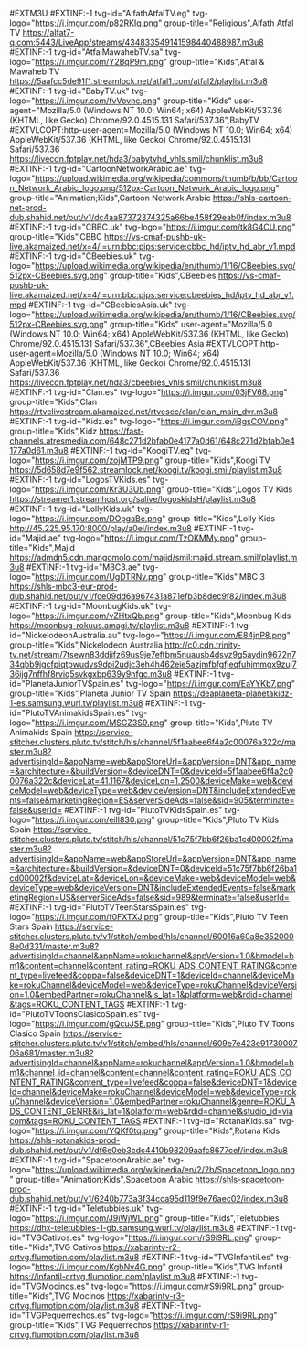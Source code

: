#EXTM3U
#EXTINF:-1 tvg-id="AlfathAtfalTV.eg" tvg-logo="https://i.imgur.com/p82RKIq.png" group-title="Religious",Alfath Atfal TV
https://alfat7-q.com:5443/LiveApp/streams/434833549141598440488987.m3u8
#EXTINF:-1 tvg-id="AtfalMawahebTV.sa" tvg-logo="https://i.imgur.com/Y2BqP9m.png" group-title="Kids",Atfal & Mawaheb TV
https://5aafcc5de91f1.streamlock.net/atfal1.com/atfal2/playlist.m3u8
#EXTINF:-1 tvg-id="BabyTV.uk" tvg-logo="https://i.imgur.com/fvVovnc.png" group-title="Kids" user-agent="Mozilla/5.0 (Windows NT 10.0; Win64; x64) AppleWebKit/537.36 (KHTML, like Gecko) Chrome/92.0.4515.131 Safari/537.36",BabyTV
#EXTVLCOPT:http-user-agent=Mozilla/5.0 (Windows NT 10.0; Win64; x64) AppleWebKit/537.36 (KHTML, like Gecko) Chrome/92.0.4515.131 Safari/537.36
https://livecdn.fptplay.net/hda3/babytvhd_vhls.smil/chunklist.m3u8
#EXTINF:-1 tvg-id="CartoonNetworkArabic.ae" tvg-logo="https://upload.wikimedia.org/wikipedia/commons/thumb/b/bb/Cartoon_Network_Arabic_logo.png/512px-Cartoon_Network_Arabic_logo.png" group-title="Animation;Kids",Cartoon Network Arabic
https://shls-cartoon-net-prod-dub.shahid.net/out/v1/dc4aa87372374325a66be458f29eab0f/index.m3u8
#EXTINF:-1 tvg-id="CBBC.uk" tvg-logo="https://i.imgur.com/tk8G4CU.png" group-title="Kids",CBBC
https://vs-cmaf-pushb-uk-live.akamaized.net/x=4/i=urn:bbc:pips:service:cbbc_hd/iptv_hd_abr_v1.mpd
#EXTINF:-1 tvg-id="CBeebies.uk" tvg-logo="https://upload.wikimedia.org/wikipedia/en/thumb/1/16/CBeebies.svg/512px-CBeebies.svg.png" group-title="Kids",CBeebies
https://vs-cmaf-pushb-uk-live.akamaized.net/x=4/i=urn:bbc:pips:service:cbeebies_hd/iptv_hd_abr_v1.mpd
#EXTINF:-1 tvg-id="CBeebiesAsia.uk" tvg-logo="https://upload.wikimedia.org/wikipedia/en/thumb/1/16/CBeebies.svg/512px-CBeebies.svg.png" group-title="Kids" user-agent="Mozilla/5.0 (Windows NT 10.0; Win64; x64) AppleWebKit/537.36 (KHTML, like Gecko) Chrome/92.0.4515.131 Safari/537.36",CBeebies Asia
#EXTVLCOPT:http-user-agent=Mozilla/5.0 (Windows NT 10.0; Win64; x64) AppleWebKit/537.36 (KHTML, like Gecko) Chrome/92.0.4515.131 Safari/537.36
https://livecdn.fptplay.net/hda3/cbeebies_vhls.smil/chunklist.m3u8
#EXTINF:-1 tvg-id="Clan.es" tvg-logo="https://i.imgur.com/03jFV68.png" group-title="Kids",Clan
https://rtvelivestream.akamaized.net/rtvesec/clan/clan_main_dvr.m3u8
#EXTINF:-1 tvg-id="Kidz.es" tvg-logo="https://i.imgur.com/iBgsCOV.png" group-title="Kids",Kidz
https://fast-channels.atresmedia.com/648c271d2bfab0e4177a0d61/648c271d2bfab0e4177a0d61.m3u8
#EXTINF:-1 tvg-id="KoogiTV.eg" tvg-logo="https://i.imgur.com/zojMTP9.png" group-title="Kids",Koogi TV
https://5d658d7e9f562.streamlock.net/koogi.tv/koogi.smil/playlist.m3u8
#EXTINF:-1 tvg-id="LogosTVKids.es" tvg-logo="https://i.imgur.com/Kr3U3Ub.png" group-title="Kids",Logos TV Kids
https://streamer1.streamhost.org/salive/logoskidsH/playlist.m3u8
#EXTINF:-1 tvg-id="LollyKids.uk" tvg-logo="https://i.imgur.com/DOpgaBe.png" group-title="Kids",Lolly Kids
http://45.225.95.170:8000/play/a0ei/index.m3u8
#EXTINF:-1 tvg-id="Majid.ae" tvg-logo="https://i.imgur.com/TzOKMMy.png" group-title="Kids",Majid
https://admdn5.cdn.mangomolo.com/majid/smil:majid.stream.smil/playlist.m3u8
#EXTINF:-1 tvg-id="MBC3.ae" tvg-logo="https://i.imgur.com/UgDTRNv.png" group-title="Kids",MBC 3
https://shls-mbc3-eur-prod-dub.shahid.net/out/v1/fce09dd6a967431a871efb3b8dec9f82/index.m3u8
#EXTINF:-1 tvg-id="MoonbugKids.uk" tvg-logo="https://i.imgur.com/vZHtxQb.png" group-title="Kids",Moonbug Kids
https://moonbug-rokuus.amagi.tv/playlist.m3u8
#EXTINF:-1 tvg-id="NickelodeonAustralia.au" tvg-logo="https://i.imgur.com/E84jnP8.png" group-title="Kids",Nickelodeon Australia
http://c0.cdn.trinity-tv.net/stream/7tsewn83ddjifz69us9je7eftbm5nuausb4dsvz9g5aydin9672n734qbb9jgcfpiqtpwudvs9dpi2udjc3eh4h462eie5azjmfbfgfjeqfuhjmmgx9zuj736ijg7nffhf8rviq5svkgxbp639y9nfgc.m3u8
#EXTINF:-1 tvg-id="PlanetaJuniorTVSpain.es" tvg-logo="https://i.imgur.com/EaYYKb7.png" group-title="Kids",Planeta Junior TV Spain
https://deaplaneta-planetakidz-1-es.samsung.wurl.tv/playlist.m3u8
#EXTINF:-1 tvg-id="PlutoTVAnimakidsSpain.es" tvg-logo="https://i.imgur.com/MSGZ3S9.png" group-title="Kids",Pluto TV Animakids Spain
https://service-stitcher.clusters.pluto.tv/stitch/hls/channel/5f1aabee6f4a2c00076a322c/master.m3u8?advertisingId=&appName=web&appStoreUrl=&appVersion=DNT&app_name=&architecture=&buildVersion=&deviceDNT=0&deviceId=5f1aabee6f4a2c00076a322c&deviceLat=41.1167&deviceLon=1.2500&deviceMake=web&deviceModel=web&deviceType=web&deviceVersion=DNT&includeExtendedEvents=false&marketingRegion=ES&serverSideAds=false&sid=905&terminate=false&userId=
#EXTINF:-1 tvg-id="PlutoTVKidsSpain.es" tvg-logo="https://i.imgur.com/eilI830.png" group-title="Kids",Pluto TV Kids Spain
https://service-stitcher.clusters.pluto.tv/stitch/hls/channel/51c75f7bb6f26ba1cd00002f/master.m3u8?advertisingId=&appName=web&appStoreUrl=&appVersion=DNT&app_name=&architecture=&buildVersion=&deviceDNT=0&deviceId=51c75f7bb6f26ba1cd00002f&deviceLat=&deviceLon=&deviceMake=web&deviceModel=web&deviceType=web&deviceVersion=DNT&includeExtendedEvents=false&marketingRegion=US&serverSideAds=false&sid=989&terminate=false&userId=
#EXTINF:-1 tvg-id="PlutoTVTeenStarsSpain.es" tvg-logo="https://i.imgur.com/f0FXTXJ.png" group-title="Kids",Pluto TV Teen Stars Spain
https://service-stitcher.clusters.pluto.tv/v1/stitch/embed/hls/channel/60016a60a8e3520008e0d331/master.m3u8?advertisingId=channel&appName=rokuchannel&appVersion=1.0&bmodel=bm1&content=channel&content_rating=ROKU_ADS_CONTENT_RATING&content_type=livefeed&coppa=false&deviceDNT=1&deviceId=channel&deviceMake=rokuChannel&deviceModel=web&deviceType=rokuChannel&deviceVersion=1.0&embedPartner=rokuChannel&is_lat=1&platform=web&rdid=channel&tags=ROKU_CONTENT_TAGS
#EXTINF:-1 tvg-id="PlutoTVToonsClasicoSpain.es" tvg-logo="https://i.imgur.com/gQcuJSE.png" group-title="Kids",Pluto TV Toons Clasico Spain
https://service-stitcher.clusters.pluto.tv/v1/stitch/embed/hls/channel/609e7e423e9173000706a681/master.m3u8?advertisingId=channel&appName=rokuchannel&appVersion=1.0&bmodel=bm1&channel_id=channel&content=channel&content_rating=ROKU_ADS_CONTENT_RATING&content_type=livefeed&coppa=false&deviceDNT=1&deviceId=channel&deviceMake=rokuChannel&deviceModel=web&deviceType=rokuChannel&deviceVersion=1.0&embedPartner=rokuChannel&genre=ROKU_ADS_CONTENT_GENRE&is_lat=1&platform=web&rdid=channel&studio_id=viacom&tags=ROKU_CONTENT_TAGS
#EXTINF:-1 tvg-id="RotanaKids.sa" tvg-logo="https://i.imgur.com/YQKf0tq.png" group-title="Kids",Rotana Kids
https://shls-rotanakids-prod-dub.shahid.net/out/v1/df6e0eb3cdc4410b98209aafc8677cef/index.m3u8
#EXTINF:-1 tvg-id="SpacetoonArabic.ae" tvg-logo="https://upload.wikimedia.org/wikipedia/en/2/2b/Spacetoon_logo.png" group-title="Animation;Kids",Spacetoon Arabic
https://shls-spacetoon-prod-dub.shahid.net/out/v1/6240b773a3f34cca95d119f9e76aec02/index.m3u8
#EXTINF:-1 tvg-id="Teletubbies.uk" tvg-logo="https://i.imgur.com/J9iWjWL.png" group-title="Kids",Teletubbies
https://dhx-teletubbies-1-gb.samsung.wurl.tv/playlist.m3u8
#EXTINF:-1 tvg-id="TVGCativos.es" tvg-logo="https://i.imgur.com/rS9i9RL.png" group-title="Kids",TVG Cativos
https://xabarintv-r2-crtvg.flumotion.com/playlist.m3u8
#EXTINF:-1 tvg-id="TVGInfantil.es" tvg-logo="https://i.imgur.com/KgbNv4G.png" group-title="Kids",TVG Infantil
https://infantil-crtvg.flumotion.com/playlist.m3u8
#EXTINF:-1 tvg-id="TVGMocinos.es" tvg-logo="https://i.imgur.com/rS9i9RL.png" group-title="Kids",TVG Mocinos
https://xabarintv-r3-crtvg.flumotion.com/playlist.m3u8
#EXTINF:-1 tvg-id="TVGPequerrechos.es" tvg-logo="https://i.imgur.com/rS9i9RL.png" group-title="Kids",TVG Pequerrechos
https://xabarintv-r1-crtvg.flumotion.com/playlist.m3u8
